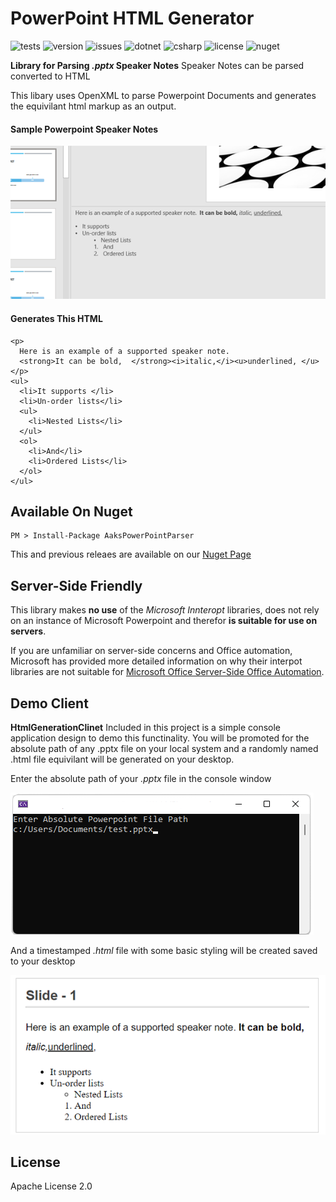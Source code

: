 # PowerPoint HTML Generator
![tests](https://raw.githubusercontent.com/gist/palburtus/abeb09d1ba12b9ce84a55f4da4f2af86/raw/09b6912d5721c97af098aebc5d10fabd777bc723/power_point_parser_tests.md_badge.svg)
![version](https://img.shields.io/nuget/vpre/AaksPowerPointParser)
![issues](https://img.shields.io/github/issues/palburtus/powerpointparser)
![dotnet](https://img.shields.io/badge/.NET-6.0-blue)
![csharp](https://img.shields.io/badge/C%23-10.0-blue)
![license](https://img.shields.io/github/license/palburtus/powerpointparser)
![nuget](https://img.shields.io/nuget/dt/AaksPowerPointParser)

**Library for Parsing *.pptx* Speaker Notes**
Speaker Notes can be parsed converted to HTML 

This libary uses OpenXML to parse Powerpoint Documents and generates the equivilant html markup as an output.

#### Sample Powerpoint Speaker Notes
![PowerPoint](blob/SamplePowerpointInput.png)

#### Generates This HTML
```
<p>
  Here is an example of a supported speaker note.  
  <strong>It can be bold,  </strong><i>italic,</i><u>underlined, </u>
</p>
<ul>
  <li>It supports </li>
  <li>Un-order lists</li>
  <ul>
    <li>Nested Lists</li>
  </ul>
  <ol>
    <li>And</li>
    <li>Ordered Lists</li>
  </ol>
</ul>
```

## Available On Nuget
```
PM > Install-Package AaksPowerPointParser
```
This and previous releaes are available on our [Nuget Page](https://www.nuget.org/packages/AaksPowerPointParser)

## Server-Side Friendly
This library makes **no use** of the _Microsoft Innteropt_ libraries, does not rely on an instance of Microsoft Powerpoint and therefor **is suitable for use on servers**.

If you are unfamiliar on server-side concerns and Office automation, Microsoft has provided more detailed information on why their interpot libraries are not suitable for [Microsoft Office Server-Side Office Automation](https://support.microsoft.com/en-us/topic/considerations-for-server-side-automation-of-office-48bcfe93-8a89-47f1-0bce-017433ad79e2).

## Demo Client

**HtmlGenerationClinet**
Included in this project is a simple console application design to demo this functinality.  You will be promoted for the absolute path of any .pptx file on your local system and a randomly named .html file equivilant will be generated on your desktop.  

Enter the absolute path of your _.pptx_ file in the console window

![Command Line](blob/commandline.png)

And a timestamped _.html_ file with some basic styling will be created saved to your desktop 

![Html Output](blob/SampleHtmlOutput.png)

## License

Apache License 2.0 
